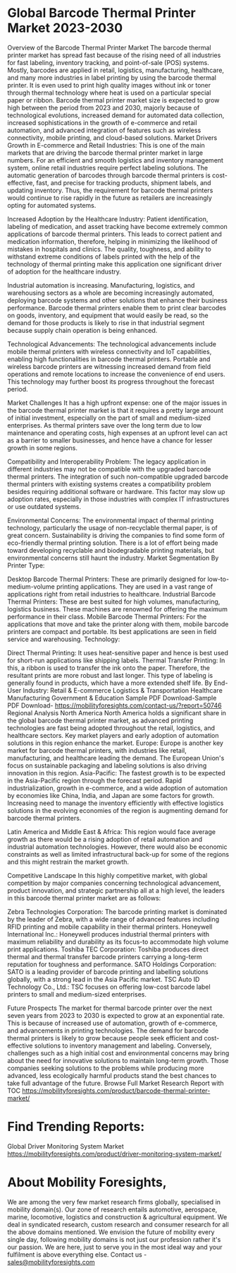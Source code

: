 # Global Barcode Thermal Printer Market 2023-2030
Overview of the Barcode Thermal Printer Market 
The barcode thermal printer market has spread fast because of the rising need of all industries for fast labeling, inventory tracking, and point-of-sale (POS) systems. Mostly, barcodes are applied in retail, logistics, manufacturing, healthcare, and many more industries in label printing by using the barcode thermal printer. It is even used to print high quality images without ink or toner through thermal technology where heat is used on a particular special paper or ribbon.
Barcode thermal printer market size is expected to grow high between the period from 2023 and 2030, majorly because of technological evolutions, increased demand for automated data collection, increased sophistications in the growth of e-commerce and retail automation, and advanced integration of features such as wireless connectivity, mobile printing, and cloud-based solutions.
Market Drivers
Growth in E-commerce and Retail Industries: This is one of the main markets that are driving the barcode thermal printer market in large numbers. For an efficient and smooth logistics and inventory management system, online retail industries require perfect labeling solutions. The automatic generation of barcodes through barcode thermal printers is cost-effective, fast, and precise for tracking products, shipment labels, and updating inventory. Thus, the requirement for barcode thermal printers would continue to rise rapidly in the future as retailers are increasingly opting for automated systems.


Increased Adoption by the Healthcare Industry: Patient identification, labeling of medication, and asset tracking have become extremely common applications of barcode thermal printers. This leads to correct patient and medication information, therefore, helping in minimizing the likelihood of mistakes in hospitals and clinics. The quality, toughness, and ability to withstand extreme conditions of labels printed with the help of the technology of thermal printing make this application one significant driver of adoption for the healthcare industry.


Industrial automation is increasing. Manufacturing, logistics, and warehousing sectors as a whole are becoming increasingly automated, deploying barcode systems and other solutions that enhance their business performance. Barcode thermal printers enable them to print clear barcodes on goods, inventory, and equipment that would easily be read, so the demand for those products is likely to rise in that industrial segment because supply chain operation is being enhanced.


Technological Advancements: The technological advancements include mobile thermal printers with wireless connectivity and IoT capabilities, enabling high functionalities in barcode thermal printers. Portable and wireless barcode printers are witnessing increased demand from field operations and remote locations to increase the convenience of end users. This technology may further boost its progress throughout the forecast period.


Market Challenges
It has a high upfront expense: one of the major issues in the barcode thermal printer market is that it requires a pretty large amount of initial investment, especially on the part of small and medium-sized enterprises. As thermal printers save over the long term due to low maintenance and operating costs, high expenses at an upfront level can act as a barrier to smaller businesses, and hence have a chance for lesser growth in some regions.


Compatibility and Interoperability Problem: The legacy application in different industries may not be compatible with the upgraded barcode thermal printers. The integration of such non-compatible upgraded barcode thermal printers with existing systems creates a compatibility problem besides requiring additional software or hardware. This factor may slow up adoption rates, especially in those industries with complex IT infrastructures or use outdated systems.


Environmental Concerns: The environmental impact of thermal printing technology, particularly the usage of non-recyclable thermal paper, is of great concern. Sustainability is driving the companies to find some form of eco-friendly thermal printing solution. There is a lot of effort being made toward developing recyclable and biodegradable printing materials, but environmental concerns still haunt the industry.
Market Segmentation
By Printer Type:


Desktop Barcode Thermal Printers: These are primarily designed for low-to-medium-volume printing applications. They are used in a vast range of applications right from retail industries to healthcare.
Industrial Barcode Thermal Printers: These are best suited for high volumes, manufacturing, logistics business. These machines are renowned for offering the maximum performance in their class.
Mobile Barcode Thermal Printers: For the applications that move and take the printer along with them, mobile barcode printers are compact and portable. Its best applications are seen in field service and warehousing.
Technology:


Direct Thermal Printing: It uses heat-sensitive paper and hence is best used for short-run applications like shipping labels.
Thermal Transfer Printing: In this, a ribbon is used to transfer the ink onto the paper. Therefore, the resultant prints are more robust and last longer. This type of labeling is generally found in products, which have a more extended shelf life.
By End-User Industry:
Retail & E-commerce
Logistics & Transportation
Healthcare
Manufacturing
Government & Education
Sample PDF Download-Sample PDF Download- https://mobilityforesights.com/contact-us/?report=50746
Regional Analysis
North America North America holds a significant share in the global barcode thermal printer market, as advanced printing technologies are fast being adopted throughout the retail, logistics, and healthcare sectors. Key market players and early adoption of automation solutions in this region enhance the market.
Europe: Europe is another key market for barcode thermal printers, with industries like retail, manufacturing, and healthcare leading the demand. The European Union's focus on sustainable packaging and labeling solutions is also driving innovation in this region.
Asia-Pacific: The fastest growth is to be expected in the Asia-Pacific region through the forecast period. Rapid industrialization, growth in e-commerce, and a wide adoption of automation by economies like China, India, and Japan are some factors for growth. Increasing need to manage the inventory efficiently with effective logistics solutions in the evolving economies of the region is augmenting demand for barcode thermal printers.


Latin America and Middle East & Africa: This region would face average growth as there would be a rising adoption of retail automation and industrial automation technologies. However, there would also be economic constraints as well as limited infrastructural back-up for some of the regions and this might restrain the market growth.


Competitive Landscape
In this highly competitive market, with global competition by major companies concerning technological advancement, product innovation, and strategic partnership all at a high level, the leaders in this barcode thermal printer market are as follows:


Zebra Technologies Corporation: The barcode printing market is dominated by the leader of Zebra, with a wide range of advanced features including RFID printing and mobile capability in their thermal printers.
Honeywell International Inc.: Honeywell produces industrial thermal printers with maximum reliability and durability as its focus-to accommodate high volume print applications.
Toshiba TEC Corporation: Toshiba produces direct thermal and thermal transfer barcode printers carrying a long-term reputation for toughness and performance.
SATO Holdings Corporation: SATO is a leading provider of barcode printing and labelling solutions globally, with a strong lead in the Asia Pacific market.
TSC Auto ID Technology Co., Ltd.: TSC focuses on offering low-cost barcode label printers to small and medium-sized enterprises.

Future Prospects
The market for thermal barcode printer over the next seven years from 2023 to 2030 is expected to grow at an exponential rate. This is because of increased use of automation, growth of e-commerce, and advancements in printing technologies. The demand for barcode thermal printers is likely to grow because people seek efficient and cost-effective solutions to inventory management and labeling. Conversely, challenges such as a high initial cost and environmental concerns may bring about the need for innovative solutions to maintain long-term growth. Those companies seeking solutions to the problems while producing more advanced, less ecologically harmful products stand the best chances to take full advantage of the future.
Browse Full Market Research Report with TOC https://mobilityforesights.com/product/barcode-thermal-printer-market/

# Find Trending Reports:
Global Driver Monitoring System Market https://mobilityforesights.com/product/driver-monitoring-system-market/

# About Mobility Foresights,
We are among the very few market research firms globally, specialised in mobility domain(s). Our zone of research entails automotive, aerospace, marine, locomotive, logistics and construction & agricultural equipment. We deal in syndicated research, custom research and consumer research for all the above domains mentioned.
We envision the future of mobility every single day, following mobility domains is not just our profession rather it's our passion. We are here, just to serve you in the most ideal way and your fulfilment is above everything else. Contact us -  sales@mobilityforesights.com 




